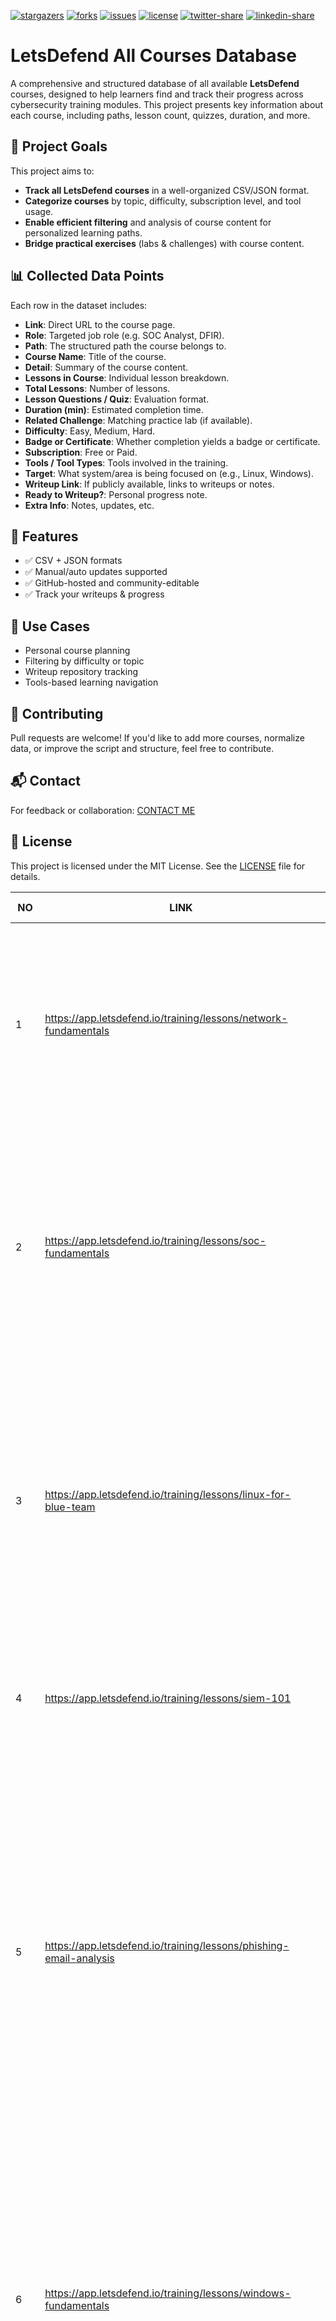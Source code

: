 [![stargazers](https://img.shields.io/github/stars/adnan-kutay-yuksel/letsdefend-all-courses-database)](https://github.com/adnan-kutay-yuksel/letsdefend-all-courses-database/stargazers)
[![forks](https://img.shields.io/github/forks/adnan-kutay-yuksel/letsdefend-all-courses-database)](https://github.com/adnan-kutay-yuksel/letsdefend-all-courses-database/network/members)
[![issues](https://img.shields.io/github/issues/adnan-kutay-yuksel/letsdefend-all-courses-database)](https://github.com/adnan-kutay-yuksel/letsdefend-all-courses-database/issues)
[![license](https://img.shields.io/github/license/adnan-kutay-yuksel/letsdefend-all-courses-database)](https://github.com/adnan-kutay-yuksel/letsdefend-all-courses-database/blob/main/LICENSE)
[![twitter-share](https://img.shields.io/twitter/url?style=social&url=https%3A%2F%2Fgithub.com%2Fadnan-kutay-yuksel%2Fletsdefend-all-courses-database)](https://twitter.com/intent/tweet?text=Check%20out%20the%20LetsDefend%20Courses%20Database%20project%20on%20GitHub!&url=https%3A%2F%2Fgithub.com%2Fadnan-kutay-yuksel%2Fletsdefend-all-courses-database)
[![linkedin-share](https://img.shields.io/badge/Share-on%20LinkedIn-blue)](https://www.linkedin.com/shareArticle?mini=true&url=https%3A%2F%2Fgithub.com%2Fadnan-kutay-yuksel%2Fletsdefend-all-courses-database&title=Check%20out%20the%20LetsDefend%20Courses%20Database%20project&summary=Explore%20all%20courses%20from%20LetsDefend%20in%20a%20well-organized%20database!&source=LinkedIn)


# LetsDefend All Courses Database

A comprehensive and structured database of all available **LetsDefend** courses, designed to help learners find and track their progress across cybersecurity training modules. This project presents key information about each course, including paths, lesson count, quizzes, duration, and more.

## 🎯 Project Goals
 
This project aims to:

- **Track all LetsDefend courses** in a well-organized CSV/JSON format.
- **Categorize courses** by topic, difficulty, subscription level, and tool usage.
- **Enable efficient filtering** and analysis of course content for personalized learning paths.
- **Bridge practical exercises** (labs & challenges) with course content.

## 📊 Collected Data Points

Each row in the dataset includes:

- **Link**: Direct URL to the course page.
- **Role**: Targeted job role (e.g. SOC Analyst, DFIR).
- **Path**: The structured path the course belongs to.
- **Course Name**: Title of the course.
- **Detail**: Summary of the course content.
- **Lessons in Course**: Individual lesson breakdown.
- **Total Lessons**: Number of lessons.
- **Lesson Questions / Quiz**: Evaluation format.
- **Duration (min)**: Estimated completion time.
- **Related Challenge**: Matching practice lab (if available).
- **Difficulty**: Easy, Medium, Hard.
- **Badge or Certificate**: Whether completion yields a badge or certificate.
- **Subscription**: Free or Paid.
- **Tools / Tool Types**: Tools involved in the training.
- **Target**: What system/area is being focused on (e.g., Linux, Windows).
- **Writeup Link**: If publicly available, links to writeups or notes.
- **Ready to Writeup?**: Personal progress note.
- **Extra Info**: Notes, updates, etc.

## 🚀 Features

- ✅ CSV + JSON formats
- ✅ Manual/auto updates supported
- ✅ GitHub-hosted and community-editable
- ✅ Track your writeups & progress

## 🧠 Use Cases

- Personal course planning
- Filtering by difficulty or topic
- Writeup repository tracking
- Tools-based learning navigation

## 🤝 Contributing

Pull requests are welcome! If you'd like to add more courses, normalize data, or improve the script and structure, feel free to contribute.

## 📬 Contact

For feedback or collaboration: [CONTACT ME](mailto:a.k.yuksel@hotmail.com)

## 📄 License

This project is licensed under the MIT License. See the [LICENSE](LICENSE) file for details.








| **NO** | **LINK** | **ROLE** | **PATH** | **COURSE NAME** | **DETAIL** | **LESSONS IN COURSE** | **TOTAL LESSONS** | **LESSON QUESTIONS** | **LESSON QUIZ** | **DURATION  (MIN)** | **RELATED CHALLENGE** | **DIFFICULTY** | **SUBSCRIPTION** | **TOOLS** | **TOOL TYPES** | **TARGET** | **WRITEUP LINK** |
|---|---|---|---|---|---|---|---|---|---|---|---|---|---|---|---|---|---|
| 1 | https://app.letsdefend.io/training/lessons/network-fundamentals | Security Analyst | Career Switch to Cybersecurity Cybersecurity for Students Google Cybersecurity Certificate Preparation Path CompTIA CySA+ Preparation Path | Network Fundamentals | Every SOC Analyst needs to understand how the network works. With this strong basic knowledge, other technical stuff will be easier to understand. | About Network Fundamentals Course Introduction to Network Fundamentals Types of Networks Network Topologies OSI Reference Model Network Devices TCP/IP Model IP Addressing Mechanism Network Address Translation (NAT) | 9 | 16 | 1 | 90 | - | Beginner | Free | - | - | Network | https://medium.com/traditional-cyber-security/letsdefend-network-fundamentals-course-writeup-84e67ff4fe01 |
| 2 | https://app.letsdefend.io/training/lessons/soc-fundamentals | Security Analyst | Google Cybersecurity Certificate Preparation Path CompTIA CySA+ Preparation Path SOC Analyst Learning Path | SOC Fundamentals | This training explains how SOC works and which tools we use for investigation. Very good start for beginners. | Introduction to SOC SOC Types and Roles SOC Analyst and Their Responsibilities SIEM and Analyst Relationship Log Management EDR - Endpoint Detection and Response SOAR (Security Orchestration Automation and Response) Threat Intelligence Feed Common Mistakes made by SOC Analysts | 9 | 11 | 1 | 30 | - | Beginner | Free |  |  | Mixed | - |
| 3 | https://app.letsdefend.io/training/lessons/linux-for-blue-team | Security Analyst | Career Switch to Cybersecurity Cybersecurity for Students Google Cybersecurity Certificate Preparation Path CompTIA CySA+ Preparation Path | Linux for Blue Team | Linux fundamentals for getting started in cybersecurity | About This Course Introduction to Linux Linux File System Hierarchy Basic Terminal Commands - 1 Basic Terminal Commands - 2 Permissions Management User Management and Groups Archive File Formats Process Management Network Management Package Management Service Management Scheduled Tasks | 13 | 21 | 1 | 240 | - | Beginner | Free | - | - | Linux | https://medium.com/traditional-cyber-security/letsdefend-linux-for-blue-team-course-writeup-207e321c55a8 |
| 4 | https://app.letsdefend.io/training/lessons/siem-101 | Security Analyst | SIEM Engineer Career Path Google Cybersecurity Certificate Preparation Path SOC Analyst Learning Path | SIEM 101 | What do SOC Analysts need to know about SIEM? | SIEM Introduction Log Collection Log Aggregation and Parsing Log Storage Alerting | 5 | 8 | 1 | 30 | - | Beginner | Free | - | - | Mixed | https://medium.com/traditional-cyber-security/letsdefend-siem-101-course-writeup-07176df6f509 |
| 5 | https://app.letsdefend.io/training/lessons/phishing-email-analysis | Security Analyst | CompTIA CySA+ Preparation Path SOC Analyst Learning Path | Phishing Email Analysis | Learn how to analysis of the most common attack vector in the cyber security industry. | Introduction to Phishing Information Gathering What is an Email Header and How to Read Them? Email Header Analysis Static Analysis Dynamic Analysis Additional Techniques Practice with SOC Alert 86 - SOC141 - Phishing URL Detected 82 - SOC140 - Phishing Mail Detected - Suspicious Task Scheduler 52 - SOC120 - Phishing Mail Detected - Internal to Internal 45 - SOC114 - Malicious Attachment Detected - Phishing Alert CHALLENGE - Phishing Email | 7 | 11 | 1 | 60 | 1 | Beginner | Free |  |  | Mixed | - |
| 6 | https://app.letsdefend.io/training/lessons/windows-fundamentals | Security Analyst | Career Switch to Cybersecurity Cybersecurity for Students CompTIA CySA+ Preparation Path | Windows Fundamentals | As a SOC Analyst or an analyst candidate, you should learn Windows operating system fundamentals. | About the Windows Fundamentals Course Introduction to Windows Windows Filesystems Directory Structure Windows Command Line Windows Users and Groups Permissions Management on Windows Windows Process Management Windows Services Task Scheduler Windows Windows Registry Windows Firewall Event Logs Windows Management Instrumentation (WMI) | 14 | 32 | 1 | 240 | - | Beginner | Free | Process Hacker | Forensics Tools | Mixed | https://medium.com/traditional-cyber-security/letsdefend-windows-fundamentals-course-writeup-2be4d182fe35 |
| 7 | https://app.letsdefend.io/training/lessons/data-management | Security Analyst | - | Data Management | Learn how to manage your data in the corporate network | Introduction to Data Management Data Models Building a Database Lab SQL(Structured Query Language) SQL(Structured Query Language) - 2 SQL(Structured Query Language) - 3 | 6 | 26 | 1 | 60 | - | Beginner | Premium |  |  | Mixed | - |
| 8 | https://app.letsdefend.io/training/lessons/identifying-threats-and-malicious-software | Incident Responder | - | Identifying Threats and Malicious Software | Learn to identify common threats and malicious software in this cybersecurity course on LetsDefend. | Introduction System Vulnerabilities and Security Measures Key Threats and Mitigation Strategies Physical Security Threats Understanding Malicious Software Various Types of Malicious Software Hardware and Device Considerations Recap the Lessons for Security+ | 8 | 19 | 1 | 60 | - | Easy | Premium | - | - | Mixed | - |
| 9 | https://app.letsdefend.io/training/lessons/understanding-types-of-attacks | Incident Responder | - | Understanding Types of Attacks | Master cyber threats with the "Understanding Types of Attacks" course for CompTIA Security+ on LetsDefend. Learn key attack types and defense strategies! | Introduction Understanding Social Engineering Social Engineering Attacks Identifying Network Attacks Network-Based Attacks and Prevention Strategies Understanding Password-Based Attacks Recap of Understanding Types of Attacks | 7 | 17 | 1 | 45 | - | Easy | Premium |  |  | Mixed | - |
| 10 | https://app.letsdefend.io/training/lessons/threat-hunting-tools | Threat Hunter | - | Threat Hunting Tools | Discover key techniques in threat hunting tools, mastering cybersecurity strategies and fortifying your digital defenses with practical, in-depth training. | Categories of Threat Hunting Tools Data Collection Tools Data Analysis Tools Network Monitoring Tools Endpoint Detection and Response (EDR) Tools Cyber Threat Intelligence (CTI) Tools Integration and Automation of Threat Hunting Tools | 7 | 11 | 1 | 90 | - | Easy | Premium |  |  | Mixed | https://akyuksel.medium.com/letsdefend-threat-hunting-tools-course-writeup-4a0975eb10fc |
| 11 | https://app.letsdefend.io/training/lessons/introduction-to-threat-hunting | Threat Hunter | - | Introduction to Threat Hunting | Learn the essentials of threat hunting in cybersecurity. This course teaches you to identify and analyze security threats, equipping you with real-world protection skills. | Introduction Threat Hunting Team and Competencies Threat Hunting Methodologies Hypothesis-Driven Approach IoC-Based Approach Threat Hunting Life Cycle | 6 | 8 | 1 | 60 | - | Easy | Premium |  |  | Mixed | - |
| 12 | https://app.letsdefend.io/training/lessons/data-recovery | DFIR | - | Data Recovery | Gain expert techniques in data recovery. Learn to retrieve lost information with practical skills and insights from industry professionals. | Introduction to Data Recovery Digital Forensics and Data Recovery Data Carving Data Recovery Data Recovery with Autopsy Hard Disk Drive(HDD) and Solid-State Drive(SSD) | 6 | 12 | 1 | 120 | - | Easy | Premium |  |  | Mixed | - |
| 13 | https://app.letsdefend.io/training/lessons/aws-forensics | Cloud Security Engineer | - | AWS Forensics | Learn AWS forensics techniques, focusing on cloud security investigations and threat analysis best practices. | Introduction Understanding the Cloud Forensics Cloud Service Models Shared Responsibility Model Amazon IaaS (Infrastructure as a Service) Model Digital Forensics on AWS Memory Imaging on AWS Disk Forensics on AWS | 8 | 13 | 1 | 120 | - | Easy | Premium |  |  | Mixed | - |
| 14 | https://app.letsdefend.io/training/lessons/before-the-dfir | DFIR | - | Before the DFIR | Build DFIR skills with 'Before the DFIR' covering methodology, preparation, tool selection, first response, and team communication essentials. | Introduction DFIR Methodology Importance of the Preparation Phase Selection of Tools and Techniques First Response and Emergency Procedures Team Communication and Coordination | 6 | 8 | 1 | 60 | - | Easy | Premium |  |  | Mixed | - |
| 15 | https://app.letsdefend.io/training/lessons/understanding-malware | DFIR | DFIR Learning Path | Understanding Malware | Explore malware intricacies with 'Understanding Malware': a DFIR-centric course to develop your skills in digital forensics and incident response. | Introduction Types of Malware Threat Actor Groups C2 Technologies | 4 | 13 | 1 | 45 | - | Easy | Premium |  |  | Mixed | - |
| 16 | https://app.letsdefend.io/training/lessons/software-development-basics-and-sdlc | Information Security Specialist | Information Security Specialist Career Path | Software Development Basics And SDLC | Discover the essentials of software development and explore the Software Development Life Cycle (SDLC) with our comprehensive course on LetsDefend. | Introduction to Software Development Basics Basic Definition for Software Development Definition of SDLC and the Need for SDLC SDLC Management Process SDLC Engineering Process SDLC Models DevOps and DevSecOps SDLC Standards And Guidelines | 8 | 11 | 1 | 60 | - | Easy | Premium |  |  | Mixed | - |
| 17 | https://app.letsdefend.io/training/lessons/new-generation-it-infrastructures | Information Security Specialist | Information Security Specialist Career Path | New Generation IT Infrastructures | Designed for InfoSec specialists, this course delves into advanced IT infrastructures, offering insights into cutting-edge technologies for a secure cybersecurity career. | Introduction to New Generation IT Infrastructures Cloud Computing Virtualization Internet of Things Cyber Physical Systems | 5 | 12 | 1 | 60 | - | Easy | Premium |  |  | Mixed | - |
| 18 | https://app.letsdefend.io/training/lessons/business-continuity-management | Information Security Specialist | Information Security Specialist Career Path | Business Continuity Management | Learn crucial strategies in "Business Continuity Management." Ensure your business stays resilient and operational during disruptions with this comprehensive course. | Introduction to Business Continuity Management Business Continuity Project Initiation Business Impact Analysis Resource Prioritization and Action Plan Backup and Business Continuity Infrastructure Training, Testing and Maintenance Business Continuity Guidelines | 7 | 9 | 1 | 60 | - | Easy | Premium |  |  | Mixed | - |
| 19 | https://app.letsdefend.io/training/lessons/how-to-investigate-a-siem-alert | Security Analyst | Career Switch to Cybersecurity Cybersecurity for Students SOC Analyst Learning Path | How to Investigate a SIEM Alert? | Learn how to effectively investigate SIEM alerts in our practical course. Boost your cybersecurity skills and stay ahead of threats! | Introduction to SIEM Alerts Detection Case Creation and Playbook Initiation Email Analysis Network and Log Analysis Endpoint Analysis Result | 7 | 20 | - | 120 | - | Easy | Free |  |  | Mixed | - |
| 20 | https://app.letsdefend.io/training/lessons/computer-crime-and-legal-issues | Information Security Specialist | Information Security Specialist Career Path | Computer Crime and Legal Issues | Explore the intersection of technology and law in understanding, preventing, and prosecuting computer-related crimes. | Introduction to Cybercrime and Legal Issues Categorization of Computer Crimes Categorization of Legal Systems and Laws Important Laws and Regulations Intellectual Property Protection Investigation Process and Evidence | 6 | 8 | 1 | 120 | - | Easy | Premium |  |  | Mixed | - |
| 21 | https://app.letsdefend.io/training/lessons/physical-security | Information Security Specialist | Information Security Specialist Career Path | Physical Security | Master the art of safeguarding digital infrastructure with expertly crafted physical security strategies in this indispensable Blue Team course. | Introduction to Physical Security Developing A Physical Security Roadmap Site Selection and Positioning of Critical Systems Physical Security Controls Environmental Controls Fire Prevention, Detection, and Suppression | 6 | 7 | 1 | 60 | - | Easy | Premium |  |  | Mixed | - |
| 22 | https://app.letsdefend.io/training/lessons/security-audit-and-testing | Information Security Specialist | Information Security Specialist Career Path Google Cybersecurity Certificate Preparation Path | Security Audit and Testing | Learn how to assess and enhance the security posture of systems through comprehensive auditing and testing methodologies. | Introduction to Security Audit and Testing Security Audit Security Controls and Penetration Tests - 1 Security Controls and Penetration Tests - 2 Functional Controls | 5 | 8 | 1 | 60 | - | Easy | Premium |  |  | Mixed | - |
| 23 | https://app.letsdefend.io/training/lessons/aws-identity-and-access-management | Cloud Security Engineer | AWS Security Learning Path | AWS Identity and Access Management | Learn how to effectively manage user identities and control access to AWS resources. | Introduction to AWS IAM IAM Basics and Concepts User Management Group and Role Management Group and Role Management - 2 Policy Management Access Keys and Multi-factor Authentication (MFA) | 7 | 14 | - | 60 | - | Easy | Premium |  |  | Mixed | - |
| 24 | https://app.letsdefend.io/training/lessons/aws-incident-manager-system-manager | Cloud Security Engineer | AWS Security Learning Path | AWS Incident Manager - System Manager | Learn to effectively manage and respond to incidents within AWS environments using Incident Manager and System Manager tools. | Introduction to AWS Incident Management What is AWS System Manager? AWS Incident Manager AWS Incident Manager Real-World Example | 4 | 10 | - | 60 | - | Easy | Premium |  |  | Mixed | - |
| 25 | https://app.letsdefend.io/training/lessons/siem-basics-installation-and-configuration | Detection Engineer | SIEM Engineer Career Path CompTIA CySA+ Preparation Path Detection Engineering Path | SIEM Basics, Installation and Configuration | Discover the fundamentals of SIEM through hands-on installation and configuration guidance in this course | Introduction to SIEM SIEM Components Common SIEM Products SIEM Installation Planning SIEM Installation Planning - 2 SIEM Installation and Configuration To-Do List after SIEM Installation | 7 | 9 | 1 | 45 | - | Easy | Free |  |  | Mixed | - |
| 26 | https://app.letsdefend.io/training/lessons/introduction-to-powershell | Detection Engineer | Detection Engineering Path Programming for Cybersecurity | Introduction to PowerShell | Discover PowerShell essentials: installation, commands, optimization, and error handling | Introduction to PowerShell Installing the Powershell Environment Basics of Powershell Commands Basics of Powershell Commands - 2 File and Directory Operations in Powershell Optimization and Error Handling | 6 | 14 | 1 | 120 | - | Easy | Premium |  |  | Mixed | - |
| 27 | https://app.letsdefend.io/training/lessons/password-management | Detection Engineer | Detection Engineering Path | Password Management | Secure your digital world with our Password Management course, empowering you to protect your valuable information | Password Creation Principles Password Update and Change Password Storage and Encryption Password Sharing and Communication Password Theft and Threats Password Managers and Automatic Encryption Tools | 6 | 10 | 1 | 60 | - | Easy | Premium |  |  | Mixed | - |
| 28 | https://app.letsdefend.io/training/lessons/network-packet-analysis | Security Analyst | Google Cybersecurity Certificate Preparation Path CompTIA CySA+ Preparation Path | Network Packet Analysis | Master network analysis: diagnose issues, detect threats, optimize performance with packet inspection. Learn protocols & tools. | Introduction to Network Packet Analysis TcpDump Wireshark Tshark NetworkMiner | 5 | 8 | 1 | 120 | - | Easy | Free |  |  | Mixed | - |
| 29 | https://app.letsdefend.io/training/lessons/cyber-kill-chain | Security Analyst | CompTIA CySA+ Preparation Path SOC Analyst Learning Path | Cyber Kill Chain | Cyber Kill Chain is important for the SOC analyst to have a better understanding of the stages of a cyber attack and to determine which action(s) the cyber attack starts with and which action(s) follows. | Introduction to Cyber Kill Chain Cyber Kill Chain Steps Reconnaissance Weaponization Delivery Exploitation Installation Command and Control (C2) Actions on Objectives | 9 | 13 | 1 | 60 | - | Easy | Free |  |  | Mixed | - |
| 30 | https://app.letsdefend.io/training/lessons/mitre-attck-framework | Security Analyst | CompTIA CySA+ Preparation Path SOC Analyst Learning Path | MITRE ATT&CK Framework | MITRE ATT&CK Framework, an important structure for SOC analysts will be covered. This is an entry-level training that consists mainly of theoretical knowledge. | Introductory Information About MITRE Course Introduction to MITRE Matrix Tactics Techniques and Sub-Techniques Mitigations Groups Software | 8 | 19 | 1 | 60 | - | Easy | Free |  |  | Mixed | - |
| 31 | https://app.letsdefend.io/training/lessons/network-protocols-2 | Security Analyst | Career Switch to Cybersecurity Cybersecurity for Students Google Cybersecurity Certificate Preparation Path | Network Protocols - 2 | Learn fundamentals of the application level protocols such as FTP, HTTP, SSH, etc. | Introduction to Network Protocols - 2 File Transfer Protocol (FTP) - 1 File Transfer Protocol (FTP) - 2 Secure Shell Protocol (SSH) Hypertext Transfer Protocol (HTTP) - 1 Hypertext Transfer Protocol (HTTP) - 2 Dynamic Host Configuration Protocol (DHCP) | 70 | 20 | 1 | 120 | - | Easy | Free |  |  | Mixed | https://akyuksel.medium.com/letsdefend-network-protocols-2-course-writeup-8cdde933698e |
| 32 | https://app.letsdefend.io/training/lessons/security-solutions | Security Analyst | Google Cybersecurity Certificate Preparation Path SOC Analyst Learning Path | Security Solutions | Get familiar with Firewall, IPS/IDS, Antivirus, EDR and more! | Introduction to Security Solutions Intrusion Detection System (IDS) Intrusion Prevention System (IPS) Firewall Endpoint Detection and Response (EDR) Antivirus Software (AV) Sandbox Solutions Data Loss Prevention (DLP) Asset Management Solutions Web Application Firewall (WAF) Load Balancer Proxy Server Email Security Solutions | 13 | 28 | 1 | 180 | - | Easy | Premium |  |  | Mixed | - |
| 33 | https://app.letsdefend.io/training/lessons/network-protocols | Security Analyst | Career Switch to Cybersecurity Cybersecurity for Students Google Cybersecurity Certificate Preparation Path | Network Protocols | If you want to investigate suspicious network activities, you need to know how network protocols work and what evidence you can extract. Learn how it works and how you can use it as an analyst. | Introduction to Network Protocols Transmission Control Protocol (TCP) - 1 Transmission Control Protocol (TCP) - 2 User Datagram Protocol (UDP) Domain Name System (DNS) - 1 Domain Name System (DNS) - 2 Telnet (Teletype Network) Protocol | 70 | 20 | 1 | 120 | - | Easy | Free | Wireshark | Traffic Analysis Tools | Mixed | https://medium.com/traditional-cyber-security/letsdefend-network-protocols-course-writeup-e6736fe599ba |
| 34 | https://app.letsdefend.io/training/lessons/network-fundamentals-ii | Security Analyst | Career Switch to Cybersecurity Cybersecurity for Students Google Cybersecurity Certificate Preparation Path CompTIA CySA+ Preparation Path | Network Fundamentals II | With this course, you'll get deep into the network details. | Introduction to Network Fundamentals 2 Basic Concepts Virtual Local Area Network (VLAN) Virtual Private Network (VPN) Network Protocols OSI Reference Model Media Access Control (MAC) Address Address Resolution Protocol (ARP) Internet Protocol (IP) Internet Control Message Protocol (ICMP) Routing | 11 | 25 | 1 | 90 | - | Easy | Premium | - | - | Mixed | https://medium.com/traditional-cyber-security/letsdefend-network-fundamentals-ii-course-writeup-1a3989a2b734 |
| 35 | https://app.letsdefend.io/training/lessons/malware-analysis-fundamentals | Security Analyst | Career Switch to Cybersecurity Cybersecurity for Students CompTIA CySA+ Preparation Path Malware Analysis Skill Path SOC Analyst Learning Path | Malware Analysis Fundamentals | Malware Analysis Fundamentals | Introduction to Malware Analysis How Malware Analysis Help SOC Analysts Malware Definition and Malware Types What Should a Malware Analyst Know Which Approach Should You Choose When Analyzing Malware? Dynamic Analysis Example Using AnyRun 29 Addresses to Analyze Malware Faster Practice with SOC Alert 14 - SOC104 - Malware Detected 83 - SOC119 - Proxy - Malicious Executable File Detected 36 - SOC104 - Malware Detected 85 - SOC109 - Emotet Malware Detected CHALLENGE - Malicious Doc CHALLENGE - Malicious VBA CHALLENGE - Remote Working | 7 | 13 | 1 | - | 3 | Easy | Free |  |  | Mixed | - |
| 36 | https://app.letsdefend.io/training/lessons/google-cloud-forensics | Cloud Security Engineer | - | Google Cloud Forensics | Elevate your Google Cloud Forensics skills through practical exercises. Strengthen your cybersecurity expertise and effectively secure cloud environments. | Introduction Understanding the Cloud Forensics Cloud Service Models Shared Responsibility Model Google Cloud Platform IaaS Model Digital Forensics On Google Cloud Memory Imaging On Google Cloud Digital Forensics Workstation on Google Cloud | 8 | 13 | 1 | 120 | - | Medium | Premium |  |  | Mixed | - |
| 37 | https://app.letsdefend.io/training/lessons/linux-data-acquisition | DFIR | - | Linux Data Acquisition | Learn Linux data acquisition to boost your cybersecurity skills. Acquire practical techniques for effectively safeguarding vital information today. |  |  |  |  |  |  | Medium | Premium |  |  | Mixed | - |
| 38 | https://app.letsdefend.io/training/lessons/azure-forensics | Cloud Security Engineer | - | Azure Forensics | Explore Azure Forensics to build essential skills for investigating cloud security incidents. Engage with real-world scenarios to safeguard data. | Introduction Understanding the Cloud Forensics Cloud Service Models Shared Responsibility Model Azure IaaS (Infrastructure as a Service) Model Digital Forensics on Azure Memory Imaging on Azure Digital Forensics Workstation on Azure | 8 | 13 | 1 | 120 | - | Medium | Premium |  |  |  | - |
| 39 | https://app.letsdefend.io/training/lessons/windows-data-acquisition | DFIR | DFIR Learning Path | Windows Data Acquisition | Enhance your cybersecurity skills with the "Windows Data Acquisition" course on LetsDefend. Master techniques for effective data retrieval and analysis on Windows systems. |  |  |  |  |  |  | Medium | Premium |  |  |  | - |
| 40 | https://app.letsdefend.io/training/lessons/basics-of-hard-disks-and-file-systems | DFIR | DFIR Learning Path | Basics of Hard Disks and File Systems | Explore the fundamentals of hard disks and file systems in this course, essential for Digital Forensics and Incident Response (DFIR) skills. |  |  |  |  |  |  | Medium | Premium |  |  |  | - |
| 41 | https://app.letsdefend.io/training/lessons/identity-and-access-management | Information Security Specialist | Information Security Specialist Career Path | Identity and Access Management | Develop critical cybersecurity skills with the "Identity and Access Management" course on LetsDefend. |  |  |  |  |  |  | Medium | Premium |  |  |  | - |
| 42 | https://app.letsdefend.io/training/lessons/asset-management-and-data-classification | Information Security Specialist | Information Security Specialist Career Path | Asset Management and Data Classification | Learn asset management and data classification. Master asset categorization, valuation, and data protection techniques for robust cyber defense. |  |  |  |  |  |  | Medium | Premium |  |  |  | - |
| 43 | https://app.letsdefend.io/training/lessons/dfir-with-edr | DFIR | DFIR Learning Path | DFIR with EDR | Gain practical DFIR skills with EDR in this course. Learn to detect, analyze, and respond to cyber threats effectively. Advance your cybersecurity expertise today! |  |  |  |  |  |  | Medium | Premium |  |  |  | - |
| 44 | https://app.letsdefend.io/training/lessons/advanced-windows-forensics | DFIR | - | Advanced Windows Forensics | Discover "Advanced Windows Forensics," a course designed to teach advanced techniques for investigating, analyzing, and solving complex cybercrimes. Ideal for professionals. |  |  |  |  |  |  | Medium | Premium |  |  |  | - |
| 45 | https://app.letsdefend.io/training/lessons/aws-shield | Cloud Security Engineer | AWS Security Learning Path | AWS Shield | Learn AWS Shield essentials: Secure your cloud infrastructure with effective DDoS protection strategies for reliable application defense on Amazon Web Services. |  |  |  |  |  |  | Medium | Premium |  |  |  | - |
| 46 | https://app.letsdefend.io/training/lessons/email-forensics | DFIR | DFIR Learning Path | Email Forensics | Explore the intricacies of email evidence with our "Email Forensics" course, focusing on investigation and analysis techniques. |  |  |  |  |  |  | Medium | Premium |  |  |  | - |
| 47 | https://app.letsdefend.io/training/lessons/information-security-guidelines | Information Security Specialist | Information Security Specialist Career Path | Information Security Guidelines | Learn critical Information Security Guidelines to safeguard data and enhance cybersecurity skills with our comprehensive course. |  |  |  |  |  |  | Medium | Premium |  |  |  | - |
| 48 | https://app.letsdefend.io/training/lessons/anti-forensic-techniques | DFIR | DFIR Learning Path | Anti-Forensic Techniques | Learn advanced strategies to conceal digital traces in our 'Anti-Forensic Techniques' course for cybersecurity professionals. |  |  |  |  |  |  | Medium | Premium |  |  |  | - |
| 49 | https://app.letsdefend.io/training/lessons/network-forensics | DFIR | DFIR Learning Path | Network Forensics | Discover Network Forensics techniques through hands-on labs using advanced cybersecurity tools. |  |  |  |  |  |  | Medium | Premium |  |  |  | - |
| 50 | https://app.letsdefend.io/training/lessons/system-architecture-and-hardware-security | Information Security Specialist | Information Security Specialist Career Path | System Architecture and Hardware Security | Explore the relationship between system architecture and hardware security in this course. |  |  |  |  |  |  | Medium | Premium |  |  |  | - |
| 51 | https://app.letsdefend.io/training/lessons/risk-management | Information Security Specialist | Information Security Specialist Career Path | Risk Management | Strengthen the risk management skills of information security professionals with specialized training tailored to the digital environment. |  |  |  |  |  |  | Medium | Premium |  |  |  | - |
| 52 | https://app.letsdefend.io/training/lessons/cloud-armor-network-security | Cloud Security Engineer | - | Cloud Armor Network Security | Learn how to safeguard your cloud infrastructure with advanced network security techniques in the Cloud Armor Network Security course. |  |  |  |  |  |  | Medium | Premium |  |  |  | - |
| 53 | https://app.letsdefend.io/training/lessons/aws-cloudtrail-unveiling-aws-account-activity | Cloud Security Engineer | AWS Security Learning Path | AWS CloudTrail: Unveiling AWS Account Activity | AWS CloudTrail allows for detailed monitoring and auditing of your AWS account activity, enabling robust security and compliance measures for your cloud environment. | Introduction to AWS CloudTrail Course What is AWS CloudTrail? Interpreting CloudTrail Real World Examples | 4 | 13 | - | 45 | - | Medium | Premium |  |  |  | - |
| 54 | https://app.letsdefend.io/training/lessons/information-security-basics | Information Security Specialist | Information Security Specialist Career Path | Information Security Basics | This course equips learners with vital skills to fortify digital defenses against evolving cyber threats in information security. |  |  |  |  |  |  | Medium | Premium |  |  |  | - |
| 55 | https://app.letsdefend.io/training/lessons/amazon-virtual-private-cloud-vpc | Cloud Security Engineer | AWS Security Learning Path | Amazon Virtual Private Cloud (VPC) | This course covers Amazon Virtual Private Cloud (VPC) to enhance your understanding of cloud security in AWS environments. | Introduction to This Course Introduction to Amazon VPC Key Components of Amazon VPC VPC Peering Connections VPC Security Best Practices VPC Flow Logs | 6 | 13 | - | - | - | Medium | Premium |  |  |  | - |
| 56 | https://app.letsdefend.io/training/lessons/gcp-cloud-logging | Cloud Security Engineer | - | GCP Cloud Logging | Explore the essentials of Google Cloud Platform (GCP) Cloud Logging in this course, gaining expertise in efficient log management, analysis within the GCP environment. | Introduction to Google Cloud Operations Suite Setting Up Example Instance What is GCP Cloud Monitoring? Analyzing GCP Logs Detecting Web Attacks on GCP | 5 | 15 | - | 60 |  | Medium | Premium |  |  |  | - |
| 57 | https://app.letsdefend.io/training/lessons/aws-waf | Cloud Security Engineer | AWS Security Learning Path | AWS WAF: Defending Web Applications in the Cloud | Learn to secure web applications in the cloud with 'AWS WAF,' mastering defense strategies for enhanced protection | Introduction to AWS WAF Basic Concepts of AWS WAF Advanced AWS WAF Configurations Best Practices for AWS WAF Blocking SQL Injection Attacks with AWS WAF | 5 | 7 | - | 60 | - | Medium | Premium |  |  |  | - |
| 58 | https://app.letsdefend.io/training/lessons/aws-s3-basics | Cloud Security Engineer | AWS Security Learning Path | AWS S3 Basics | Discover AWS S3 basics in cybersecurity, emphasizing secure data storage practices |  |  |  |  |  |  | Medium | Premium |  |  |  | - |
| 59 | https://app.letsdefend.io/training/lessons/organizational-structure-and-human-resource | Information Security Specialist | Information Security Specialist Career Path | Organizational Structure and Human Resource Security | Navigate organizational security with a focus on structure and human resources in this insightful course. |  |  |  |  |  |  | Medium | Premium |  |  |  | - |
| 60 | https://app.letsdefend.io/training/lessons/aws-cloudwatch | Cloud Security Engineer | AWS Security Learning Path | AWS CloudWatch | Master AWS CloudWatch for cybersecurity, gaining advanced insights and proactive monitoring capabilities to fortify and safeguard your cloud infrastructure. |  |  |  |  |  |  | Medium | Premium |  |  |  | - |
| 61 | https://app.letsdefend.io/training/lessons/soar-fundamentals | Detection Engineer | SIEM Engineer Career Path CompTIA CySA+ Preparation Path Detection Engineering Path | SOAR Fundamentals | Acquire foundational knowledge in Security Orchestration, Automation, and Response (SOAR) in this introductory course |  |  |  |  |  |  | Medium | Premium |  |  |  | - |
| 62 | https://app.letsdefend.io/training/lessons/cyber-threat-intelligence-for-detection | Detection Engineer | Detection Engineering Path | Cyber Threat Intelligence for Detection | Learn how to use Cyber Threat Intelligence to develop effective strategies for detecting threats in cybersecurity |  |  |  |  |  |  | Medium | Premium |  |  |  | - |
| 63 | https://app.letsdefend.io/training/lessons/xdr-edr-threat-analysis-custom-rule | Detection Engineer | Detection Engineering Path | XDR/EDR Threat Analysis & Custom Rule | Master threat analysis and custom rule creation in XDR and EDR platforms with our specialized course |  |  |  |  |  |  | Medium | Premium |  |  |  | - |
| 64 | https://app.letsdefend.io/training/lessons/introduction-to-python | Detection Engineer | Google Cybersecurity Certificate Preparation Path CompTIA CySA+ Preparation Path Detection Engineering Path Programming for Cybersecurity | Introduction to Python | Master Python for cybersecurity threat detection as a detection engineer |  |  |  |  |  |  | Medium | Premium |  |  |  | - |
| 65 | https://app.letsdefend.io/training/lessons/introduction-to-bash-scripting | Detection Engineer | Google Cybersecurity Certificate Preparation Path Detection Engineering Path Programming for Cybersecurity | Introduction to Bash Scripting | Enhance your skills in cybersecurity detection with introductory Bash scripting. |  |  |  |  |  |  | Medium | Premium |  |  |  | - |
| 66 | https://app.letsdefend.io/training/lessons/windows-system-security-2 | Detection Engineer | Detection Engineering Path | Windows System Security - 2 | Advanced Windows System Security course: Elevate your expertise in securing Windows-based systems with in-depth insights and hands-on techniques. |  |  |  |  |  |  | Medium | Premium |  |  |  | - |
| 67 | https://app.letsdefend.io/training/lessons/authentication-and-authorization | Detection Engineer | Detection Engineering Path | Authentication and Authorization | Empower detection engineers with cybersecurity authentication and authorization expertise |  |  |  |  |  |  | Medium | Premium |  |  |  | - |
| 68 | https://app.letsdefend.io/training/lessons/spring4shell | Incident Responder | - | Spring4Shell | This course covers the Spring4Shell vulnerability, teaching effective detection and mitigation strategies |  |  |  |  |  |  | Medium | Free |  |  |  | - |
| 69 | https://app.letsdefend.io/training/lessons/introduction-to-system-security-2 | Detection Engineer | Detection Engineering Path | Introduction to System Security - 2 | Continue to learn System Security details |  |  |  |  |  |  | Medium | Free |  |  |  | - |
| 70 | https://app.letsdefend.io/training/lessons/introduction-to-system-security | Detection Engineer | Detection Engineering Path | Introduction to System Security | For detection engineers, this course delves into system security, emphasizing threat detection and prevention | System Security Overview Operating Systems Process and Memory Management File and Network Management Patch Management, Update and Upgrade Log Infrastructure | 6 | 11 | 1 | 45 | - | Medium | Premium | - | - | Mixed | https://medium.com/t%C3%BCrk%C3%A7e-i%CC%87%C3%A7erikler/letsdefend-introduction-to-system-security-writeup-rehberi-a872496772dd |
| 71 | https://app.letsdefend.io/training/lessons/network-security | Detection Engineer | SIEM Engineer Career Path Detection Engineering Path | Network Security | Learn how to secure networks effectively and protect against potential threats |  |  |  |  |  |  | Medium | Premium |  |  |  | - |
| 72 | https://app.letsdefend.io/training/lessons/linuxunix-system-security | Detection Engineer | Detection Engineering Path | Linux/Unix System Security | Learn how to safeguard Linux/Unix systems with comprehensive security measures in this in-depth course. |  |  |  |  |  |  | Medium | Premium |  |  |  | - |
| 73 | https://app.letsdefend.io/training/lessons/saml-vulnerabilities-and-detection | Incident Responder | - | SAML Vulnerabilities and Detection | Detect SAML attacks effectively to secure your organization's systems. |  |  |  |  |  |  | Medium | Premium |  |  |  | - |
| 74 | https://app.letsdefend.io/training/lessons/network-design-and-security-products | Detection Engineer | Google Cybersecurity Certificate Preparation Path CompTIA CySA+ Preparation Path Detection Engineering Path | Network Design and Security Products | This course offers an in-depth exploration of designing and securing computer networks, providing the knowledge and skills needed to create robust and protected digital environments. |  |  |  |  |  |  | Medium | Premium |  |  |  | - |
| 75 | https://app.letsdefend.io/training/lessons/secure-network-design | Detection Engineer | Google Cybersecurity Certificate Preparation Path CompTIA CySA+ Preparation Path Detection Engineering Path | Secure Network Design | Empowering experts with the knowledge and skills to create robust and resilient network architectures that prioritize security in an interconnected digital landscape. |  |  |  |  |  |  | Medium | Premium |  |  |  | - |
| 76 | https://app.letsdefend.io/training/lessons/go-for-cybersecurity | Security Analyst | Programming for Cybersecurity | Go for Cybersecurity | Discover how to detect and thwart malicious activity across various domains with our specialized Golang for Cybersecurity course. |  |  |  |  |  |  | Medium | Premium |  |  |  | - |
| 77 | https://app.letsdefend.io/training/lessons/detecting-web-attacks-2 | Security Analyst | CompTIA CySA+ Preparation Path SOC Analyst Learning Path | Detecting Web Attacks - 2 | The course focuses on equipping participants with the necessary skills to detect and prevent web attacks effectively. |  |  |  |  |  |  | Medium | Premium |  |  |  | - |
| 78 | https://app.letsdefend.io/training/lessons/cybersecurity-incident-handling-guide | Incident Responder | Google Cybersecurity Certificate Preparation Path Incident Responder Path | Cybersecurity Incident Handling Guide | Learn how to be ready to cyber incidents. |  |  |  |  |  |  | Medium | Premium |  |  |  | - |
| 79 | https://app.letsdefend.io/training/lessons/malicious-document-analysis | Security Analyst | Malware Analysis Skill Path SOC Analyst Learning Path | Malicious Document Analysis | Malicious document files are really popular nowadays. Generally, attackers use these files to gain initial access and we'll teach you how you can analyze these types of files. |  |  |  |  |  |  | Medium | Free |  |  |  | - |
| 80 | https://app.letsdefend.io/training/lessons/it-security-basis-for-corporates | Security Analyst | SOC Analyst Learning Path | IT Security Basis for Corporates | In this course, we will look at the basic questions to help you to evaluate your level of protection against cyber disasters on your infrastructure. |  |  |  |  |  |  | Medium | Free |  |  |  | - |
| 81 | https://app.letsdefend.io/training/lessons/splunk | Security Analyst | SIEM Engineer Career Path SOC Analyst Learning Path | Splunk | Use Splunk as a SOC member and be comfortable to search data. |  |  |  |  |  |  | Medium | Free |  |  |  | - |
| 82 | https://app.letsdefend.io/training/lessons/building-malware-analysis-lab | Security Analyst | Malware Analysis Skill Path SOC Analyst Learning Path | Building a Malware Analysis Lab | As an Analyst or Incident Responder, during the investigation sometimes we need a malware analysis environment. Let's look at how we can build it. |  |  |  |  |  |  | Medium | Free |  |  |  | - |
| 83 | https://app.letsdefend.io/training/lessons/job-hunting | Security Analyst | Career Switch to Cybersecurity Cybersecurity for Students Google Cybersecurity Certificate Preparation Path | Job Hunting | Find your dream job in the right way. Learn which steps you should follow. | Introduction to Job Hunting What Should You Expect? How and Where to Look for a Job? What to take into consideration on the Job Postings How to Prepare a Cybersecurity Resume Getting Ready for the Interview | 6 | 5 | 0 | 30 | - | Medium | Premium | - | - | - | - |
| 84 | https://app.letsdefend.io/training/lessons/introduction-to-cryptography | Security Analyst | Career Switch to Cybersecurity Cybersecurity for Students Google Cybersecurity Certificate Preparation Path CompTIA CySA+ Preparation Path | Introduction to Cryptology | Understand cryptology for a better cybersecurity mindset | Introduction to Cryptology Basic Concepts of Cryptology Types of Cryptography Symmetric Algorithms Historical Ciphers Objectives of Cryptography Random Number Generators Base64 Encoding/Decoding Hash Functions Digital Signatures SSL/TLS Protocol Cryptographic Attacks | 12 | 20 | 1 | 150 | - | Medium | Free | - | - | - | https://akyuksel.medium.com/letsdefend-introduction-to-cryptology-course-writeup-d64a65a6e68e |
| 85 | https://app.letsdefend.io/training/lessons/virustotal-for-soc-analysts | Security Analyst | CompTIA CySA+ Preparation Path Malware Analysis Skill Path SOC Analyst Learning Path | VirusTotal for SOC Analysts | Learn how to use VirusTotal to become a better SOC Analyst. |  |  |  |  |  |  | Medium | Premium |  |  |  | - |
| 86 | https://app.letsdefend.io/training/lessons/how-to-prepare-a-cyber-crisis-management-plan | Incident Responder | Incident Responder Path | How to Prepare a Cyber Crisis Management Plan? | Prepare a crisis management plan for your corporate. |  |  |  |  |  |  | Medium | Free |  |  |  | - |
| 87 | https://app.letsdefend.io/training/lessons/malware-traffic-analysis-with-wireshark | Security Analyst | Career Switch to Cybersecurity Cybersecurity for Students CompTIA CySA+ Preparation Path Malware Analysis Skill Path | Malware Traffic Analysis with Wireshark | Analyze the malware traffic with the most popular network analysis tool. |  |  |  |  |  |  | Medium | Free |  |  |  | - |
| 88 | https://app.letsdefend.io/training/lessons/cyber-threat-intelligence | Security Analyst | CompTIA CySA+ Preparation Path SOC Analyst Learning Path | Cyber Threat Intelligence | Start learning CTI types, attack surfaces, gathering TI data, and how to use them as a blue team member |  |  |  |  |  |  | Medium | Free |  |  |  | - |
| 89 | https://app.letsdefend.io/training/lessons/incident-management-101 | Security Analyst | SOC Analyst Learning Path | Incident Management 101 | Learn how to manage incidents and how incident management systems work |  |  |  |  |  |  | Medium | Free |  |  |  | - |
| 90 | https://app.letsdefend.io/training/lessons/detecting-brute-force-attacks | Security Analyst | CompTIA CySA+ Preparation Path SOC Analyst Learning Path | Detecting Brute Force Attacks | Learn how to detect brute force attacks against applications and systems |  |  |  |  |  |  | Medium | Free |  |  |  | - |
| 91 | https://app.letsdefend.io/training/lessons/web-attacks-101 | Security Analyst | CompTIA CySA+ Preparation Path SOC Analyst Learning Path | Detecting Web Attacks | Investigating web attacks as a SOC Analyst |  |  |  |  |  |  | Medium | Free |  |  |  | - |
| 92 | https://app.letsdefend.io/training/lessons/incident-response-linux | Incident Responder | Google Cybersecurity Certificate Preparation Path CompTIA CySA+ Preparation Path Incident Responder Path | Incident Response on Linux | Master Linux incident response to detect and mitigate threats efficiently. Enhance your cybersecurity skills with hands-on training. |  |  |  |  |  |  | Medium | Free |  |  |  | - |
| 93 | https://app.letsdefend.io/training/lessons/incident-response-windows | Incident Responder | Google Cybersecurity Certificate Preparation Path CompTIA CySA+ Preparation Path Incident Responder Path | Incident Response on Windows | Master incident response on Windows with this comprehensive course. Learn to detect, analyze, and mitigate threats effectively. |  |  |  |  |  |  | Medium | Free |  |  |  | - |
| 94 | https://app.letsdefend.io/training/lessons/threat-hunting-with-siem | Threat Hunter | - | Threat Hunting with SIEM | Learn threat hunting with SIEM tools. Detect, investigate, and respond to real-world threats using practical techniques and real data. |  |  |  |  |  |  | Hard | Premium |  |  |  | - |
| 95 | https://app.letsdefend.io/training/lessons/malware-anti-analysis-techniques | Malware Analyst | - | Malware Anti-Analysis Techniques | Master advanced Malware Anti-Analysis Techniques for stronger cybersecurity skills. Protect systems by understanding and bypassing common analysis methods. |  |  |  |  |  |  | Hard | Premium |  |  |  | - |
| 96 | https://app.letsdefend.io/training/lessons/dynamic-code-analysis | Malware Analyst | - | Dynamic Code Analysis | Develop your expertise in malware analysis using dynamic code analysis techniques. Gain crucial skills to analyze and mitigate malicious code effectively. |  |  |  |  |  |  | Hard | Premium |  |  |  | - |
| 97 | https://app.letsdefend.io/training/lessons/static-code-analysis | Malware Analyst | - | Static Code Analysis | Boost SOC team effectiveness with our Static Code Analysis course. Learn to analyze ransomware, detect vulnerabilities, and enhance cybersecurity defenses! |  |  |  |  |  |  | Hard | Premium |  |  |  | - |
| 98 | https://app.letsdefend.io/training/lessons/mastering-yara-for-malware-detection | Malware Analyst | - | Mastering YARA for Malware Detection | Learn the art of crafting YARA rules for effective malware detection, offering practical experience to boost your cybersecurity threat identification skills. |  |  |  |  |  |  | Hard | Premium |  |  |  | - |
| 99 | https://app.letsdefend.io/training/lessons/macos-forensics | DFIR | - | macOS Forensics | Learn essential macOS forensics to analyze, recover, and secure digital evidence for effective investigations. |  |  |  |  |  |  | Hard | Premium |  |  |  | - |
| 100 | https://app.letsdefend.io/training/lessons/reversing-malware | DFIR | - | Reversing Malware | Engage in malware analysis, refine your reverse engineering skills, and advance your cybersecurity expertise. |  |  |  |  |  |  | Hard | Premium |  |  |  | - |
| 101 | https://app.letsdefend.io/training/lessons/ios-forensics | DFIR | DFIR Learning Path | iOS Forensics | Explore iOS Forensics and dive into advanced techniques for analyzing and securing Apple devices. Enhance your cybersecurity skills effectively today. |  |  |  |  |  |  | Hard | Premium |  |  |  | - |
| 102 | https://app.letsdefend.io/training/lessons/android-forensics | DFIR | DFIR Learning Path | Android Forensics | Enhance your investigative skills with the Android Forensics course. Explore Android data analysis and incident response techniques in-depth. |  |  |  |  |  |  | Hard | Premium |  |  |  | - |
| 103 | https://app.letsdefend.io/training/lessons/advanced-linux-forensics | DFIR | - | Advanced Linux Forensics | Discover Advanced Linux Forensics through our in-depth course, covering analytical techniques, investigative practices, and real-world application scenarios. |  |  |  |  |  |  | Hard | Premium |  |  |  | - |
| 104 | https://app.letsdefend.io/training/lessons/digital-forensics-on-linux | DFIR | DFIR Learning Path | Digital Forensics on Linux | Explore "Digital Forensics on Linux" to gain essential skills in analyzing and investigating cyber incidents. Learn effective techniques to gather and interpret critical data. |  |  |  |  |  |  | Hard | Premium |  |  |  | - |
| 105 | https://app.letsdefend.io/training/lessons/practical-windows-forensics | DFIR | - | Practical Windows Forensics | Gain hands-on experience in digital investigation with our "Practical Windows Forensics" course. |  |  |  |  |  |  | Hard | Premium |  |  |  | - |
| 106 | https://app.letsdefend.io/training/lessons/cryptographic-algorithms | Information Security Specialist | Information Security Specialist Career Path | Cryptographic Algorithms | Cryptographic Algorithms: Learn the principles, design, and implementation of encryption and decryption techniques to secure digital information. |  |  |  |  |  |  | Hard | Premium |  |  |  | - |
| 107 | https://app.letsdefend.io/training/lessons/windows-memory-forensics | DFIR | CompTIA CySA+ Preparation Path DFIR Learning Path | Windows Memory Forensics | Unlock the secrets of Windows Memory Forensics in our hands-on course. |  |  |  |  |  |  | Hard | Premium |  |  |  | - |
| 108 | https://app.letsdefend.io/training/lessons/linux-memory-forensics | DFIR | CompTIA CySA+ Preparation Path DFIR Learning Path | Linux Memory Forensics | Learn techniques and tools for analyzing memory dumps in Linux environments to uncover forensic evidence and investigate security incidents. |  |  |  |  |  |  | Hard | Premium |  |  |  | - |
| 109 | https://app.letsdefend.io/training/lessons/practical-gcp-cloud-armor | Cloud Security Engineer | - | Practical GCP Cloud Armor | Explore practical methods for implementing and optimizing Google Cloud Armor to fortify security within your GCP infrastructure. |  |  |  |  |  |  | Hard | Premium |  |  |  | - |
| 110 | https://app.letsdefend.io/training/lessons/advanced-event-log-analysis | Incident Responder | Incident Responder Path | Advanced Event Log Analysis | Dive into Advanced Event Log Analysis techniques tailored for incident responders to swiftly detect, investigate, and mitigate security incidents. |  |  |  |  |  |  | Hard | Premium |  |  |  | - |
| 111 | https://app.letsdefend.io/training/lessons/threat-hunting-for-c2-with-rita | Incident Responder | - | Threat Hunting for C2 with RITA | Learn C2 threat hunting with RITA in this course. |  |  |  |  |  |  | Hard | Premium |  |  |  | - |
| 112 | https://app.letsdefend.io/training/lessons/aws-guardduty-for-blue-team | Cloud Security Engineer | AWS Security Learning Path | AWS GuardDuty for Blue Team | Effectively leverage AWS GuardDuty in your Blue Team toolkit for robust cloud security defense. |  |  |  |  |  |  | Hard | Premium |  |  |  | - |
| 113 | https://app.letsdefend.io/training/lessons/usb-forensics | Incident Responder | Incident Responder Path | USB Forensics | Master USB forensics to analyze and extract digital evidence from USB devices with this comprehensive course |  |  |  |  |  |  | Hard | Free |  |  |  | - |
| 114 | https://app.letsdefend.io/training/lessons/detecting-confluence-cves | Incident Responder | - | Detecting Confluence CVEs | Detect and secure against Confluence CVEs in this targeted course. |  |  |  |  |  |  | Hard | Premium |  |  |  | - |
| 115 | https://app.letsdefend.io/training/lessons/threat-hunting-with-sysmon | Incident Responder | - | Threat Hunting with Sysmon | Master the art of threat hunting using Sysmon to proactively detect and mitigate cybersecurity threats. |  |  |  |  |  |  | Hard | Premium |  |  |  | - |
| 116 | https://app.letsdefend.io/training/lessons/advanced-soar | Detection Engineer | SIEM Engineer Career Path Detection Engineering Path | Advanced SOAR | Advance your Security Orchestration, Automation, and Response (SOAR) skills with this in-depth course |  |  |  |  |  |  | Hard | Premium |  |  |  | - |
| 117 | https://app.letsdefend.io/training/lessons/open-source-soar-thehive | Detection Engineer | SIEM Engineer Career Path Detection Engineering Path | Open Source SOAR: TheHive | Explore TheHive, an open-source Security Orchestration, Automation, and Response (SOAR) platform |  |  |  |  |  |  | Hard | Premium |  |  |  | - |
| 118 | https://app.letsdefend.io/training/lessons/siem-alert-tuning | Detection Engineer | SIEM Engineer Career Path Detection Engineering Path | SIEM Alert Tuning | Enhance your expertise in SIEM alert tuning to minimize false positive alerts and optimize cybersecurity incident detection in this specialized course |  |  |  |  |  |  | Hard | Premium |  |  |  | - |
| 119 | https://app.letsdefend.io/training/lessons/siem-log-search-analysis-and-reporting | Detection Engineer | SIEM Engineer Career Path Detection Engineering Path | SIEM Log Search, Analysis and Reporting | Gain advanced skills in searching, analyzing, and reporting logs within SIEM systems for enhanced cybersecurity capabilities |  |  |  |  |  |  | Hard | Premium |  |  |  | - |
| 120 | https://app.letsdefend.io/training/lessons/siem-alert-generation | Detection Engineer | SIEM Engineer Career Path Detection Engineering Path | SIEM Alert Generation | Gain expertise in generating effective alerts within SIEM for advanced threat detection in this specialized course |  |  |  |  |  |  | Hard | Free |  |  |  | - |
| 121 | https://app.letsdefend.io/training/lessons/siem-log-collection-and-parsing | Detection Engineer | SIEM Engineer Career Path Detection Engineering Path | SIEM Log Collection and Parsing | Refine your cybersecurity skills with focused expertise in SIEM log collection and parsing techniques in this course |  |  |  |  |  |  | Hard | Premium |  |  |  | - |
| 122 | https://app.letsdefend.io/training/lessons/vulnerability-management | Detection Engineer | Google Cybersecurity Certificate Preparation Path Detection Engineering Path | Vulnerability Management | Learn to effectively manage vulnerabilities for stronger cybersecurity defenses | Vulnerability Intelligence Cyber Security Intelligence Deep Dive to Vulnerability Scanners Tenable.io Deep Dive to Web Application Security Scanners Acunetix | 6 | 10 | 1 | 30 | - | Hard | Premium | tenable.io, Acunetix | Vulnerability Assessment Tools, Web Scanning Tools | Mixed | https://medium.com/traditional-cyber-security/letsdefend-vulnerability-management-course-writeup-en-draft-a998ea7736d4 |
| 123 | https://app.letsdefend.io/training/lessons/attack-surface-management | Detection Engineer | Detection Engineering Path | Attack Surface Management | Dive into Attack Surface Management to secure systems by reducing potential vulnerabilities | What is Attack Surface? Understanding Attack Surface Management (ASM) Attack Surface Management with Open Source Tools - 1 Attack Surface Management with Open Source Tools - 2 | 4 | 7 | 1 | 15 | - | Hard | Premium | amass, nuclei, OpenVAS | OSINT Techniques and Tools, Web Scanning Tools, Vulnerability Assessment Tools | Mixed | - |
| 124 | https://app.letsdefend.io/training/lessons/threat-hunting-and-ir-with-xdr-edr | Detection Engineer | CompTIA CySA+ Preparation Path Detection Engineering Path | Threat Hunting and IR with XDR/EDR | Gain expertise in Threat Hunting and Incident Response using XDR/EDR technologies with our specialized course |  |  |  |  |  |  | Hard | Premium |  |  |  | - |
| 125 | https://app.letsdefend.io/training/lessons/xdr-edr-basics | Detection Engineer | Detection Engineering Path | XDR/EDR Basics | Discover the fundamentals of XDR and EDR in this introductory course. |  |  |  |  |  |  | Hard | Premium |  |  |  | - |
| 126 | https://app.letsdefend.io/training/lessons/python-for-blue-team | Detection Engineer | Google Cybersecurity Certificate Preparation Path Detection Engineering Path Programming for Cybersecurity | Python for Blue Team | Improve Blue Team's cybersecurity by using 'Python for Blue Team' to defend against threats effectively. |  |  |  |  |  |  | Hard | Premium |  |  |  | - |
| 127 | https://app.letsdefend.io/training/lessons/advanced-powershell-for-blue-team | Detection Engineer | Detection Engineering Path Programming for Cybersecurity | Advanced PowerShell for Blue Team | Level up your cybersecurity defense with advanced PowerShell skills for the Blue Team |  |  |  |  |  |  | Hard | Premium |  |  |  | - |
| 128 | https://app.letsdefend.io/training/lessons/powershell-for-analysis | Detection Engineer | Detection Engineering Path Programming for Cybersecurity | PowerShell for Analysis | Use PowerShell for effective cybersecurity analysis |  |  |  |  |  |  | Hard | Premium |  |  |  | - |
| 129 | https://app.letsdefend.io/training/lessons/bash-scripting-for-blue-team | Detection Engineer | Google Cybersecurity Certificate Preparation Path Detection Engineering Path Programming for Cybersecurity | Bash Scripting for Blue Team | Master essential proactive scripting techniques to equip the blue team in cybersecurity defence |  |  |  |  |  |  | Hard | Premium |  |  |  | - |
| 130 | https://app.letsdefend.io/training/lessons/advanced-bash-scripting | Detection Engineer | Detection Engineering Path Programming for Cybersecurity | Advanced Bash Scripting | Improve your abilities in cybersecurity by mastering sophisticated scripting techniques |  |  |  |  |  |  | Hard | Premium |  |  |  | - |
| 131 | https://app.letsdefend.io/training/lessons/advanced-linux-unix-system-security | Detection Engineer | Detection Engineering Path | Advanced Linux/Unix System Security | Enhance cyber attack detection skills in our Advanced Linux/Unix System Security course |  |  |  |  |  |  | Hard | Premium |  |  |  | - |
| 132 | https://app.letsdefend.io/training/lessons/windows-system-security | Detection Engineer | Detection Engineering Path | Windows System Security | Learn to secure your Windows systems effectively with this course |  |  |  |  |  |  | Hard | Premium |  |  |  | - |
| 133 | https://app.letsdefend.io/training/lessons/detecting-insecure-deserialization-vulnerabilities | Incident Responder | - | Detecting Insecure Deserialization Vulnerabilities | Equip yourself with the expertise to detect and mitigate Insecure Deserialization Vulnerabilities |  |  |  |  |  |  | Hard | Premium |  |  |  | - |
| 134 | https://app.letsdefend.io/training/lessons/windows-disk-forensics | Incident Responder | Incident Responder Path | Windows Disk Forensics | Explore the intricacies of digital investigations and data recovery through |  |  |  |  |  |  | Hard | Premium |  |  |  | - |
| 135 | https://app.letsdefend.io/training/lessons/hunting-the-remote-access-techniques | Incident Responder | - | Hunting the Remote Access Techniques | Explore advanced techniques and strategies for detecting remote access threats in the field of cybersecurity. |  |  |  |  |  |  | Hard | Premium |  |  |  | - |
| 136 | https://app.letsdefend.io/training/lessons/jwt-attacks-and-detection | Incident Responder | - | JWT Attacks and Detection | Equip incident responders with essential JWT attack detection and mitigation skills. |  |  |  |  |  |  | Hard | Premium |  |  |  | - |
| 137 | https://app.letsdefend.io/training/lessons/f5-big-ip-icontrol-rest-rce-detection | Incident Responder | - | F5 BIG-IP iControl REST RCE Detection | CVE-2022-1388, F5 BIG-IP iControl REST RCE |  |  |  |  |  |  | Hard | Premium |  |  |  | - |
| 138 | https://app.letsdefend.io/training/lessons/text4shell | Incident Responder | - | Text4Shell | Gain the necessary knowledge and skills to identify and respond to Text4Shell attacks effectively |  |  |  |  |  |  | Hard | Premium |  |  |  | - |
| 139 | https://app.letsdefend.io/training/lessons/detecting-log4shell-attack | Incident Responder | - | Detecting Log4Shell Attack | Gain necessary knowledge and skills to identify and respond to Log4Shell attacks effectively |  |  |  |  |  |  | Hard | Premium |  |  |  | - |
| 140 | https://app.letsdefend.io/training/lessons/registry-forensics-2 | Incident Responder | - | Registry Forensics - 2 | Find more evidence on the Windows Registry. |  |  |  |  |  |  | Hard | Premium |  |  |  | - |
| 141 | https://app.letsdefend.io/training/lessons/detecting-advanced-web-attacks | Incident Responder | - | Detecting Advanced Web Attacks | This course equips SOC Analysts and Incident Responders with the skills to identify and mitigate sophisticated web-based threats. |  |  |  |  |  |  | Hard | Premium |  |  |  | - |
| 142 | https://app.letsdefend.io/training/lessons/reverse-engineering-2 | Security Analyst | Malware Analysis Skill Path | Reverse Engineering 2 | Explore reverse engineering techniques, including registers, X86 Assembly, CPU instructions, GDB debugging, and analysis, gaining practical skills to dissect and understand software at a low-level. |  |  |  |  |  |  | Hard | Premium |  |  |  | - |
| 143 | https://app.letsdefend.io/training/lessons/windows-forensics | Incident Responder | - | Windows Forensics | Learn the fundamentals of Windows Forensics. |  |  |  |  |  |  | Hard | Free |  |  |  | - |
| 144 | https://app.letsdefend.io/training/lessons/wazuh | Incident Responder | SIEM Engineer Career Path | Wazuh | Gain comprehensive knowledge of Wazuh Open Source Security Platform and hands-on experience with SIEM processes in this course. |  |  |  |  |  |  | Hard | Premium |  |  |  | - |
| 145 | https://app.letsdefend.io/training/lessons/static-malware-analysis | Security Analyst | Malware Analysis Skill Path | Static Malware Analysis | This course teaches SOC analysts how to analyze malware without execution, enabling them to detect and respond to security threats more effectively. |  |  |  |  |  |  | Hard | Premium |  |  |  | - |
| 146 | https://app.letsdefend.io/training/lessons/reverse-engineering | Security Analyst | Malware Analysis Skill Path | Reverse Engineering | Master the basics of reverse engineering with our practical Reverse Engineering 101 course, suitable for students, cybersecurity pros, and enthusiasts. Gain skills in analyzing software and hardware, assessing vulnerabilities, and detecting malware. |  |  |  |  |  |  | Hard | Premium |  |  |  | - |
| 147 | https://app.letsdefend.io/training/lessons/gtfobins | Incident Responder | Incident Responder Path | GTFOBins | This course is for security professionals interested in learning how attackers use legitimate Unix binaries to bypass security measures. |  |  |  |  |  |  | Hard | Premium |  |  |  | - |
| 148 | https://app.letsdefend.io/training/lessons/hunting-ad-attacks | Incident Responder | Incident Responder Path | Hunting AD Attacks | As an investigator, you should be able to hunt AD attacks. |  |  |  |  |  |  | Hard | Premium |  |  |  | - |
| 149 | https://app.letsdefend.io/training/lessons/forensic-acquisition-and-triage | Incident Responder | Incident Responder Path | Forensic Acquisition and Triage | The aim of this course is to teach you how to do acquisition and triage infected machines. |  |  |  |  |  |  | Hard | Premium |  |  |  | - |
| 150 | https://app.letsdefend.io/training/lessons/windows-registry-forensics | Incident Responder | Incident Responder Path | Windows Registry Forensics | You can find lots of evidence on the Windows Registry. Follow this course and learn how you can do that. |  |  |  |  |  |  | Hard | Premium |  |  |  | - |
| 151 | https://app.letsdefend.io/training/lessons/event-log-analysis | Incident Responder | Incident Responder Path | Event Log Analysis | You can find lots of evidence from Event Logs. Learn how to use event logs during the investigations. |  |  |  |  |  |  | Hard | Premium |  |  |  | - |
| 152 | https://app.letsdefend.io/training/lessons/browser-forensics | Incident Responder | Incident Responder Path | Browser Forensics | Browser data is important for the investigation process. Learn how you should find evidence and examine it. |  |  |  |  |  |  | Hard | Free |  |  |  | - |
| 153 | https://app.letsdefend.io/training/lessons/building-a-soc-lab-at-home | Security Analyst | SOC Analyst Learning Path | Building a SOC Lab at Home | If you want to build a SOC Lab with free tools, you should follow this course. |  |  |  |  |  |  | Hard | Free |  |  |  | - |
| 154 | https://app.letsdefend.io/training/lessons/log-analysis-with-sysmon | Incident Responder | Incident Responder Path | Log Analysis with Sysmon | Sysmon is one of the most important log sources on Windows machines. Learn how to find evidence with it. |  |  |  |  |  |  | Hard | Premium |  |  |  | - |
| 155 | https://app.letsdefend.io/training/lessons/memory-forensics | Incident Responder | Incident Responder Path | Memory Forensics | Sometimes you can not find evidence on disk during analysis. Learn how to do memory analysis and never miss any evidence. |  |  |  |  |  |  | Hard | Premium |  |  |  | - |
| 156 | https://app.letsdefend.io/training/lessons/hacked-web-server-analysis | Incident Responder | Incident Responder Path | Hacked Web Server Analysis | Learn how to analyze compromised web servers |  |  |  |  |  |  | Hard | Premium |  |  |  | - |
| 157 | https://app.letsdefend.io/training/lessons/network-log-analysis | Security Analyst |  | Network Log Analysis | SOC Analysts should be able to examine different network log sources during the investigation. Find out how you can do this. | Google Cybersecurity Certificate Preparation Path CompTIA CySA+ Preparation Path SOC Analyst Learning Path |  |  |  |  |  | Hard | Premium |  |  |  | - |
| 158 | https://app.letsdefend.io/training/lessons/writing-a-report-on-security-incident | Incident Responder |  | Writing a Report on Security Incident | Writing a clear report is really important to understand what you did exactly for other people. | CompTIA CySA+ Preparation Path Incident Responder Path |  |  |  |  |  | Hard | Premium |  |  |  | - |
| 159 | https://app.letsdefend.io/training/lessons/dynamic-malware-analysis | Security Analyst |  | Dynamic Malware Analysis | Learn details about how to do dynamic malware analysis during the investigation | Career Switch to Cybersecurity CompTIA CySA+ Preparation Path Malware Analysis Skill Path SOC Analyst Learning Path |  |  |  |  |  | Hard | Free |  |  |  | - |
| 160 | https://app.letsdefend.io/training/lessons/hardening-strategies-for-security-plus | Incident Responder |  | Hardening Strategies for Security+ | Learn effective hardening strategies for Security+ in this comprehensive course. Strengthen your security skills with practical techniques. | Introduction Operating System Hardening for Security+ Network and System Hardening Security Baseline and Posture Server Hardening Recap of the Hardening Strategies | 6 | 13 | 1 | 60 | - | Easy | Premium |  |  |  | https://medium.com/traditional-cyber-security/letsdefend-hardening-strategies-for-security-course-writeup-f54515615e78 |
| 161 | https://app.letsdefend.io/training/lessons/threat-hunting-with-cti | Threat Hunter |  | Threat Hunting with CTI | Learn to detect cyber threats with Cyber Threat Intelligence in this course. Follow tutorials to enhance your threat hunting skills effectively. | Introduction CTI Resources Threat Hunting Process with CTI Phishing Campaign Hypothesis Practical Lab-1 Practical Lab-2 Practical Lab-3 |  |  |  |  |  | Medium | Premium |  |  |  | - |
| 162 | https://app.letsdefend.io/training/lessons/threat-hunting-with-edr | Threat Hunter |  | Threat Hunting with EDR | Learn threat hunting using EDR tools. Detect suspicious activity, analyze behavior patterns, and improve your cybersecurity investigation skills. | Introduction Importance of EDR Data for Threat Hunting Core Functions of EDR in Threat Hunting Lateral Movement and Internal Threat Hypothesis Practical Lab-1 Practical Lab-2 Practical Lab-3 |  |  |  |  |  | Hard | Premium |  |  |  | - |
| 163 | https://app.letsdefend.io/training/lessons/implementing-host-based-security | Incident Responder |  | Implementing Host-Based Security | Learn host-based security with this comprehensive course. Dive into hands-on tutorials to protect and monitor systems effectively. | Table of Contents Introduction Securing Host and Applications Host-Based Firewalls HIDS and HIPS Securing Systems Hardware and Mobile Security Monitoring in Mobile Device Management Recap of Implementing Host-Based Security | 8 | 15 | 1 | 60 | - | Easy | Premium |  |  |  |  |
| 164 | https://app.letsdefend.io/training/lessons/rdp-lateral-movement-detection | Detection Engineer |  | RDP Lateral Movement Detection | Learn to detect RDP lateral movement with our comprehensive course. This tutorial provides essential skills to bolster your cybersecurity expertise. | Introduction Detecting RDP Activity via Event Logs Detecting RDP Activity via Process Execution Detecting RDP Activity via Registry Detecting RDP Activity via Bitmap Cache Detecting RDP Bruteforce Activity | 6 | 19 | 1 | 120 | - | Hard | Premium |  |  |  |  |
| 165 | https://app.letsdefend.io/training/lessons/wireless-security | Incident Responder |  | Wireless Security | Learn wireless security fundamentals with our comprehensive course and tutorial. Discover techniques to safeguard networks effectively and efficiently. | Introduction Wireless Networking Wireless Authentication Types Security of Wireless Networks Wireless Vulnerabilities Recap | 6 | 11 | 1 | 60 | - | Medium | Premium |  |  |  |  |
| 166 | https://app.letsdefend.io/training/lessons/threat-hunting-with-firewalls | Threat Hunter |  | Threat Hunting with Firewalls | Learn threat hunting through firewalls with this course and tutorial. Master techniques to identify, analyze, and respond to security threats effectively. | Introduction Information from Firewall Logs for Threat Hunting Threat Hunting Steps with Firewall Logs Outbound Connection Hypothesis Practical Lab | 5 | 15 | 1 | 120 | - | Medium | Premium |  |  |  |  |
| 167 | https://app.letsdefend.io/training/lessons/application-security-for-security-plus | Incident Responder |  | Application Security for Security+ | Learn essential application security principles with our comprehensive course and step-by-step tutorial, designed to reinforce your Security+ knowledge. | Introduction Application Security Secure Coding Concepts Secure Coding Techniques Prevention Methods for Application Security Recap of Application Security | 6 | 10 | 1 | 90 | - | Easy | Premium |  |  |  |  |
| 168 | https://app.letsdefend.io/training/lessons/public-key-infrastructure | Incident Responder |  | Public Key Infrastructure | Learn Public Key Infrastructure in our course. Explore PKI concepts and processes with engaging tutorials for comprehensive understanding and application. | Introduction CA and Certificates Public Key Infrastructure Management How to Implement PKI Recap Of Public Key Infrastructure | 5 | 8 | 1 | 60 |  | Easy | Premium |  |  |  |  |
| 169 | https://app.letsdefend.io/training/lessons/introduction-to-ida | Malware Analyst |  | Introduction to IDA | Learn through our comprehensive course and tutorial to understand the fundamentals of IDA, a powerful tool for reverse engineering and debugging. | Introduction IDA Views and Cross-References Data Types and Structures Dynamic Analysis and Customization of IDA Basic Binary Patching IDA Scripting Fundamentals | 6 | 15 | 1 | 120 |  | Hard | Premium |  |  |  |  |
| 170 | https://app.letsdefend.io/training/lessons/virtualization-and-cloud-security | Incident Responder |  | Virtualization and Cloud Security | Learn the essentials of virtualization and cloud security in this comprehensive course. | Introduction Virtualization and Security Cloud Computing Security Solutions for the Cloud Recap of Virtualization and Cloud Security | 5 | 8 | 1 | 60 |  | Easy | Premium |  |  |  |  |
| 171 | https://app.letsdefend.io/training/lessons/threat-hunting-with-ips-ids | Threat Hunter |  | Threat Hunting with IPS/IDS | Learn the essentials of threat hunting with our comprehensive IPS/IDS course and tutorials, designed to boost your cybersecurity skills effectively. | Introduction The Role of IPS/IDS in Threat Hunting Using IPS/IDS in the Threat Hunting Process Network Traffic Anomaly Hypothesis Practical Lab | 5 | 14 | 1 | 180 |  | Hard | Premium |  |  |  |  |










